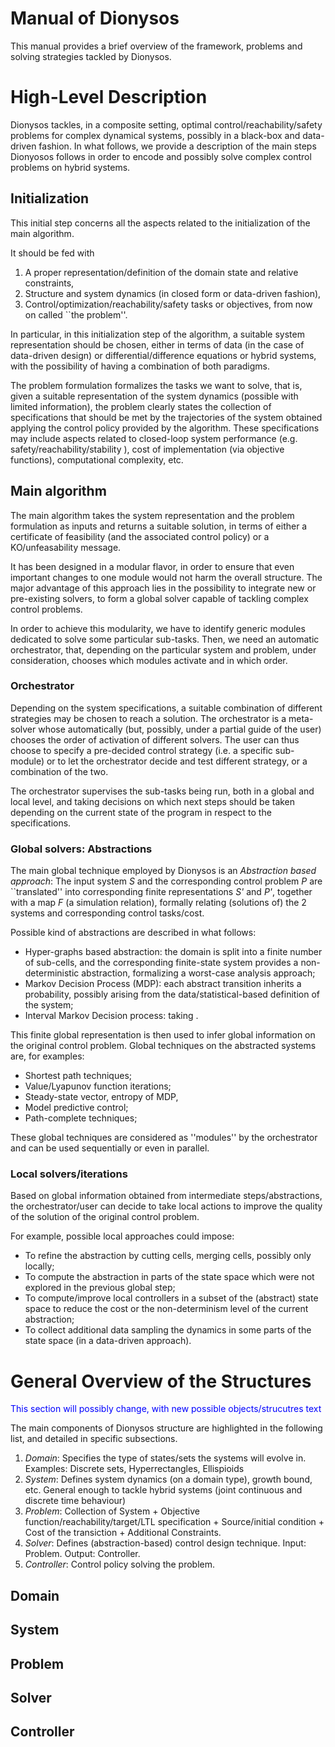 

# **Manual of Dionysos**
 This manual provides a brief overview of the framework, problems and solving strategies tackled by Dionysos. 



 # High-Level Description
Dionysos tackles, in a composite setting, optimal control/reachability/safety problems for complex dynamical systems, possibly in a black-box and data-driven fashion.
In what follows, we provide a description of the main steps Dionyosos follows in order to encode and possibly solve complex control problems on hybrid systems. 
## Initialization

This initial step concerns all the aspects related to the initialization of the main algorithm.

 It should be fed with 
 1.   A proper representation/definition of the domain state and relative constraints,
 2.   Structure and system dynamics (in closed form or data-driven fashion), 
 3.   Control/optimization/reachability/safety tasks or objectives, from now on called ``the problem''. 

In particular, in this initialization step of the algorithm, a suitable system representation should be chosen, either in terms of data (in the case of data-driven design) or differential/difference equations or hybrid systems, with the possibility of having a combination of both paradigms.

The problem formulation formalizes the tasks we want to solve, that is, given a suitable representation of the system dynamics (possible with limited information), the problem clearly states the collection of specifications that should be met by the trajectories of the system obtained applying the control policy provided by the algorithm. These specifications may include aspects related to closed-loop system performance (e.g. safety/reachability/stability ), cost of implementation (via objective functions), computational complexity, etc.

## Main algorithm
The main algorithm takes the system representation and the problem formulation as inputs and returns a suitable solution, in terms of either a certificate of feasibility (and the associated control policy) or a KO/unfeasability message. 

It has been designed in a modular flavor, in order to ensure that even important changes to one module would not harm the overall structure. The major advantage of this approach lies in the possibility to integrate new or pre-existing solvers, to form a global solver capable of tackling complex control problems.

In order to achieve this modularity, we have to identify generic modules dedicated to solve some particular sub-tasks. Then, we need an automatic orchestrator, that, depending on the particular system and problem, under consideration, chooses which modules activate and in which order.

### **Orchestrator**
Depending on the system specifications, a suitable combination of different strategies may be chosen to reach a solution. The orchestrator is a meta-solver whose automatically (but, possibly, under a partial guide of the user) chooses the order of activation of different solvers. 
The user can thus choose to specify a pre-decided control strategy (i.e. a specific sub-module) or to let the orchestrator decide and test different strategy, or a combination of the two.


The orchestrator supervises the sub-tasks being run, both in a global and local level, and taking decisions on which next steps should be taken depending on the current state of the program in respect to the specifications. 
 
 ### **Global solvers: Abstractions**
The main global technique employed by Dionysos is an *Abstraction based approach*: The input system *S* and the corresponding control problem *P* are ``translated'' into corresponding finite representations *S'* and *P'*, together with a map *F* (a simulation relation), formally relating (solutions of) the 2 systems and corresponding control tasks/cost. 

Possible kind of abstractions are described in what follows:
- Hyper-graphs based abstraction: the domain is split into a finite number of sub-cells, and the corresponding finite-state system provides a non-deterministic abstraction, formalizing a worst-case analysis approach;
- Markov Decision Process (MDP): each abstract transition inherits a probability, possibly arising from the data/statistical-based definition of the system;
-  Interval Markov Decision process: taking .

This finite global representation is then used to infer global information on the original control problem. Global techniques on the abstracted systems are, for examples:

- Shortest path techniques;
-   Value/Lyapunov function iterations;
-  Steady-state vector, entropy of MDP,
-  Model predictive control;
- Path-complete techniques;

These global techniques are considered as ''modules'' by the orchestrator and can be used sequentially or even in parallel.

 ### **Local solvers/iterations**

Based on global information obtained from intermediate steps/abstractions, the orchestrator/user can decide to take local actions to improve the quality of the solution of the original control problem.

For example, possible local approaches could impose:
-  To refine the abstraction by cutting cells, merging cells, possibly only locally;
-  To compute the abstraction in parts of the state space which were not explored in the previous global step;
-  To compute/improve local controllers in a subset of the (abstract) state space to reduce the cost or the non-determinism level of the current abstraction;
-  To collect additional data sampling the dynamics in some parts of the state space (in a data-driven approach).






# General Overview of the Structures
<span style="color:blue">This section will possibly change, with new possible objects/strucutres text</span>

The main components of Dionysos structure are highlighted in the following list, and detailed in specific subsections.



1. $\textit{Domain}$: Specifies the type of states/sets the systems will evolve in. Examples: Discrete sets, Hyperrectangles, Ellispioids 
2. $\textit{System}$: Defines system dynamics (on a domain type), growth bound, etc. General enough to tackle hybrid systems (joint continuous and discrete time behaviour)
3. $\textit{Problem}$: Collection of System +  Objective function/reachability/target/LTL specification + Source/initial condition + Cost of the transiction + Additional Constraints.
4. $\textit{Solver}$: Defines  (abstraction-based) control design technique. Input: Problem. Output: Controller. 
5. $\textit{Controller}$: Control policy solving the problem.

##  Domain

## System


## Problem

## Solver

## Controller